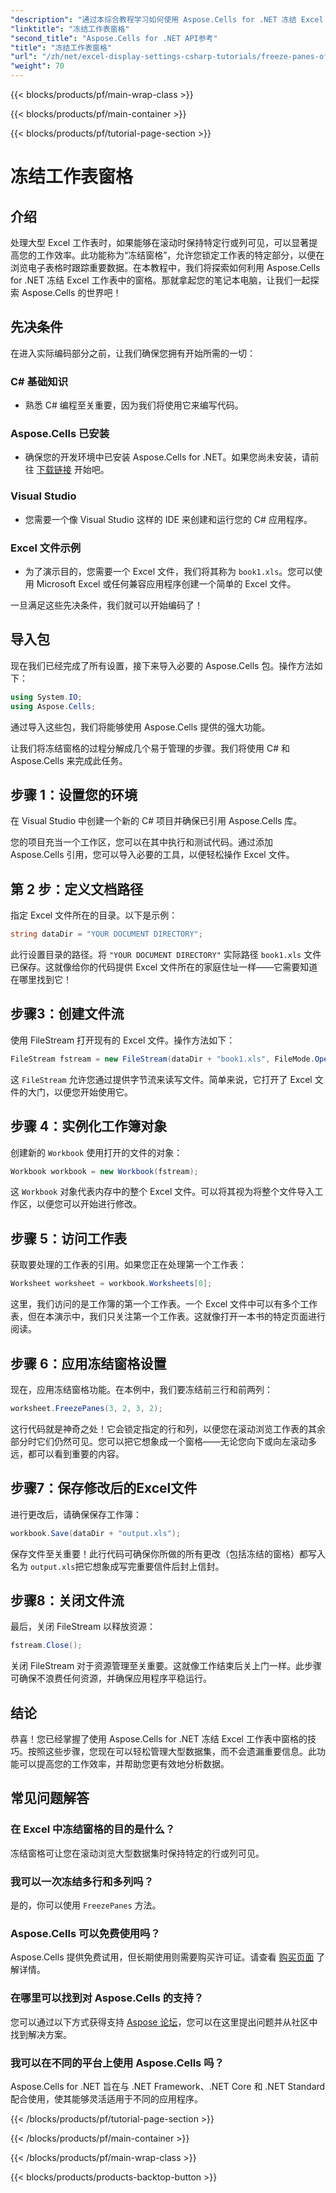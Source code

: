 ```yaml
---
"description": "通过本综合教程学习如何使用 Aspose.Cells for .NET 冻结 Excel 中的窗格，其中包含分步说明和基本技巧。"
"linktitle": "冻结工作表窗格"
"second_title": "Aspose.Cells for .NET API参考"
"title": "冻结工作表窗格"
"url": "/zh/net/excel-display-settings-csharp-tutorials/freeze-panes-of-worksheet/"
"weight": 70
---
```


{{< blocks/products/pf/main-wrap-class >}}

{{< blocks/products/pf/main-container >}}

{{< blocks/products/pf/tutorial-page-section >}}

# 冻结工作表窗格

## 介绍

处理大型 Excel 工作表时，如果能够在滚动时保持特定行或列可见，可以显著提高您的工作效率。此功能称为“冻结窗格”，允许您锁定工作表的特定部分，以便在浏览电子表格时跟踪重要数据。在本教程中，我们将探索如何利用 Aspose.Cells for .NET 冻结 Excel 工作表中的窗格。那就拿起您的笔记本电脑，让我们一起探索 Aspose.Cells 的世界吧！

## 先决条件

在进入实际编码部分之前，让我们确保您拥有开始所需的一切：

### C# 基础知识
- 熟悉 C# 编程至关重要，因为我们将使用它来编写代码。

### Aspose.Cells 已安装
- 确保您的开发环境中已安装 Aspose.Cells for .NET。如果您尚未安装，请前往 [下载链接](https://releases.aspose.com/cells/net/) 开始吧。

### Visual Studio
- 您需要一个像 Visual Studio 这样的 IDE 来创建和运行您的 C# 应用程序。

### Excel 文件示例
- 为了演示目的，您需要一个 Excel 文件，我们将其称为 `book1.xls`。您可以使用 Microsoft Excel 或任何兼容应用程序创建一个简单的 Excel 文件。

一旦满足这些先决条件，我们就可以开始编码了！

## 导入包

现在我们已经完成了所有设置，接下来导入必要的 Aspose.Cells 包。操作方法如下：

```csharp
using System.IO;
using Aspose.Cells;
```

通过导入这些包，我们将能够使用 Aspose.Cells 提供的强大功能。

让我们将冻结窗格的过程分解成几个易于管理的步骤。我们将使用 C# 和 Aspose.Cells 来完成此任务。

## 步骤 1：设置您的环境

在 Visual Studio 中创建一个新的 C# 项目并确保已引用 Aspose.Cells 库。

您的项目充当一个工作区，您可以在其中执行和测试代码。通过添加 Aspose.Cells 引用，您可以导入必要的工具，以便轻松操作 Excel 文件。

## 第 2 步：定义文档路径

指定 Excel 文件所在的目录。以下是示例：

```csharp
string dataDir = "YOUR DOCUMENT DIRECTORY";
```

此行设置目录的路径。将 `"YOUR DOCUMENT DIRECTORY"` 实际路径 `book1.xls` 文件已保存。这就像给你的代码提供 Excel 文件所在的家庭住址一样——它需要知道在哪里找到它！

## 步骤3：创建文件流

使用 FileStream 打开现有的 Excel 文件。操作方法如下：

```csharp
FileStream fstream = new FileStream(dataDir + "book1.xls", FileMode.Open);
```

这 `FileStream` 允许您通过提供字节流来读写文件。简单来说，它打开了 Excel 文件的大门，以便您开始使用它。

## 步骤 4：实例化工作簿对象

创建新的 `Workbook` 使用打开的文件的对象：

```csharp
Workbook workbook = new Workbook(fstream);
```

这 `Workbook` 对象代表内存中的整个 Excel 文件。可以将其视为将整个文件导入工作区，以便您可以开始进行修改。

## 步骤 5：访问工作表

获取要处理的工作表的引用。如果您正在处理第一个工作表：

```csharp
Worksheet worksheet = workbook.Worksheets[0];
```

这里，我们访问的是工作簿的第一个工作表。一个 Excel 文件中可以有多个工作表，但在本演示中，我们只关注第一个工作表。这就像打开一本书的特定页面进行阅读。

## 步骤 6：应用冻结窗格设置

现在，应用冻结窗格功能。在本例中，我们要冻结前三行和前两列：

```csharp
worksheet.FreezePanes(3, 2, 3, 2);
```

这行代码就是神奇之处！它会锁定指定的行和列，以便您在滚动浏览工作表的其余部分时它们仍然可见。您可以把它想象成一个窗格——无论您向下或向左滚动多远，都可以看到重要的内容。

## 步骤7：保存修改后的Excel文件

进行更改后，请确保保存工作簿：

```csharp
workbook.Save(dataDir + "output.xls");
```

保存文件至关重要！此行代码可确保你所做的所有更改（包括冻结的窗格）都写入名为 `output.xls`把它想象成写完重要信件后封上信封。

## 步骤8：关闭文件流

最后，关闭 FileStream 以释放资源：

```csharp
fstream.Close();
```

关闭 FileStream 对于资源管理至关重要。这就像工作结束后关上门一样。此步骤可确保不浪费任何资源，并确保应用程序平稳运行。

## 结论

恭喜！您已经掌握了使用 Aspose.Cells for .NET 冻结 Excel 工作表中窗格的技巧。按照这些步骤，您现在可以轻松管理大型数据集，而不会遗漏重要信息。此功能可以提高您的工作效率，并帮助您更有效地分析数据。

## 常见问题解答

### 在 Excel 中冻结窗格的目的是什么？
冻结窗格可让您在滚动浏览大型数据集时保持特定的行或列可见。

### 我可以一次冻结多行和多列吗？
是的，你可以使用 `FreezePanes` 方法。

### Aspose.Cells 可以免费使用吗？
Aspose.Cells 提供免费试用，但长期使用则需要购买许可证。请查看 [购买页面](https://purchase.aspose.com/buy) 了解详情。

### 在哪里可以找到对 Aspose.Cells 的支持？
您可以通过以下方式获得支持 [Aspose 论坛](https://forum.aspose.com/c/cells/9)，您可以在这里提出问题并从社区中找到解决方案。

### 我可以在不同的平台上使用 Aspose.Cells 吗？
Aspose.Cells for .NET 旨在与 .NET Framework、.NET Core 和 .NET Standard 配合使用，使其能够灵活适用于不同的应用程序。

{{< /blocks/products/pf/tutorial-page-section >}}

{{< /blocks/products/pf/main-container >}}

{{< /blocks/products/pf/main-wrap-class >}}

{{< blocks/products/products-backtop-button >}}